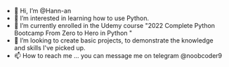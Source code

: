 - 👋 Hi, I’m @Hann-an
- 👀 I’m interested in learning how to use Python.
- 🌱 I’m currently enrolled in the Udemy course "2022 Complete Python Bootcamp From Zero to Hero in Python
"
- 💞️ I’m looking to create basic projects, to demonstrate the knowledge and skills I've picked up.
- 📫 How to reach me ... you can message me on telegram @noobcoder9

<!---
Hann-an/Hann-an is a ✨ special ✨ repository because its `README.md` (this file) appears on your GitHub profile.
You can click the Preview link to take a look at your changes.
--->
